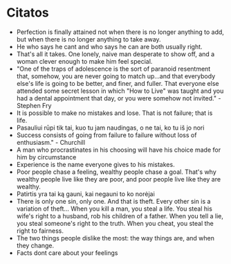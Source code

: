 # Citatos

* Perfection is finally attained not when there is no longer anything to add, but when there is no longer anything to take away.
* He who says he cant and who says he can are both usually right.
* That's all it takes. One lonely, naive man desperate to show off, and a woman clever enough to make him feel special.
* "One of the traps of adolescence is the sort of paranoid resentment that, somehow, you are never going to match up...and that everybody else's life is going to be better, and finer, and fuller. That everyone else attended some secret lesson in which "How to Live" was taught and you had a dental appointment that day, or you were somehow not invited." - Stephen Fry
* It is possible to make no mistakes and lose. That is not failure; that is life.
* Pasauliui rūpi tik tai, kuo tu jam naudingas, o ne tai, ko tu iš jo nori
* Success consists of going from failure to failure without loss of enthusiasm." - Churchill
* A man who procrastinates in his choosing will have his choice made for him by circumstance
* Experience is the name everyone gives to his mistakes.
* Poor people chase a feeling, wealthy people chase a goal. That's why wealthy people live like they are poor, and poor people live like they are wealthy.
* Patirtis yra tai ką gauni, kai negauni to ko norėjai
* There is only one sin, only one. And that is theft. Every other sin is a variation of theft... When you kill a man, you steal a life. You steal his wife's right to a husband, rob his children of a father. When you tell a lie, you steal someone's right to the truth. When you cheat, you steal the right to fairness.
* The two things people dislike the most: the way things are, and when they change.
* Facts dont care about your feelings

